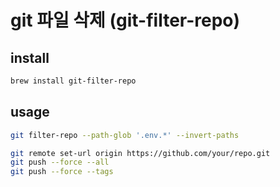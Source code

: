 # git 파일 삭제 (git-filter-repo)

## install

```sh
brew install git-filter-repo
```

## usage

```sh
git filter-repo --path-glob '.env.*' --invert-paths

git remote set-url origin https://github.com/your/repo.git
git push --force --all
git push --force --tags
```
